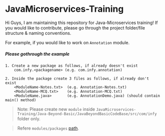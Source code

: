 # JavaMicroservices-Training

Hi Guys,
I am maintaining this repository for Java-Microservices training!
If you would like to contribute, please go through the project folder/file structure & naming conventions.

For example, if you would like to work on `Annotation` module.

##### Please gothrough the example
    1. Create a new package as follows, if already doesn't exist
        com.infy.<packagename> (e.g. com.infy.annotation)

    2. Inside the package create 3 files as follows, if already don't exist
        <ModuleName-Notes.txt>  (e.g. Annotation-Notes.txt)
        <ModuleName-MCQ.txt>    (e.g. Annotation-MCQ.txt)
        <ModuleName.java>       (e.g. AnnotationDemo.java) (should contain main() method)

> Note:  Please create new `module` inside `JavaMicroservices-Training/Java-Beyond-Basic/JavaBeyondBasicCodeBase/src/com/infy` folder only.

> Refere `modules/packages` [path][path].

[path]: <https://github.com/Ghazi-Khan/JavaMicroservices-Training/tree/main/Java-Beyond-Basic/JavaBeyondBasicCodeBase/src/com/infy>